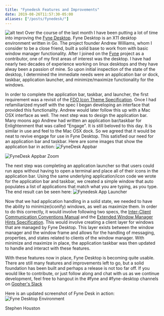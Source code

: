 ```yaml
---
title: "Fynedesk Features and Improvements"
date: 2019-08-26T11:57:30-05:00
aliases: ["/posts/fynedesk/"]
---
```



![alt text](/images/fyne.png "Fynedesk") Over the course of the last month I have been putting a lot of time into improving the [Fyne Desktop](https://github.com/fyne.io/desktop).  Fyne Desktop is an X11 desktop environment written in Go.  The project founder Andrew Williams, whom I consider to be a close friend, built a solid base to work from with basic window manager functionality.  After I joined on the [Fyne](http://www.fyne.io) project as a contributor, one of my first areas of interest was the desktop.  I have had nearly two decades of experience working on linux desktops and they have alway been a passion of mine.  So upon initial inspection of the state of the desktop, I determined the immediate needs were an application bar or dock, taskbar, application launcher, and minimize/maximize functionality for the windows.

In order to complete the application bar, taskbar, and launcher, the first requirement was a revisit of the [FDO Icon Theme Specification](https://standards.freedesktop.org/icon-theme-spec/icon-theme-spec-latest.html).  Once I had refamiliarized myself with the spec I began developing an interface that provided this functionality.  Andrew would later follow this up with a Mac OSX interface as well.  The next step was to design the application bar.  Many moons ago Andrew had written an application bar/taskbar for Enlightenment that was called "Engage".  It is still beloved to this day.  It is similar in use and feel to the Mac OSX dock.  So we agreed that it would be neat to revive engage for use in Fyne Desktop.  This satisfied our need for an application bar and taskbar.  Here are some images that show the application bar in action:
![FyneDesk Appbar](/images/fynedesk_appbar.png)

![FyneDesk Appbar Zoom](/images/fynedesk_appbar_zoom.png)

The next step was completing an application launcher so that users could run apps without having to open a terminal and place all of their icons in the application bar.  Using the same underlying application/icon code we wrote for the application bar and taskbar, we created a simple window that auto populates a list of applications that match what you are typing, as you type.  The end result can be seen here:
![Fynedesk App Launcher](/images/fynedesk_applauncher.png)

Now that we had application handling in a solid state, we needed to have the ability to minimize(iconify) windows, as well as maximize them.  In order to do this correctly, it would involve following two specs, the [Inter-Client Communication Conventions Manual](https://tronche.com/gui/x/icccm/) and the [Extended Window Manager Hints Specification](https://specifications.freedesktop.org/wm-spec/wm-spec-latest.html#idm140200472615568).  This would involve creating a client layer for windows that are managed by Fyne Desktop.  This layer exists between the window manager and the window frame and allows for the handling of messaging, properties, and states related to clients of the window manager.  With minimize and maximize in place, the application taskbar was then updated to handle and interact with these features.

With these features now in place, Fyne Desktop is becoming quite usable.  There are still many features and improvements left to go, but a solid foundation has been built and perhaps a release is not too far off.  If you would like to contribute, or just follow along and chat with us as we continue development, feel free to hangout in the #fyne and #fyne-desktop channels on [Gopher's Slack](https://gophers.slack.com)

Here is an updated screenshot of Fyne Desk in action:
![Fyne Desktop Environment](/images/fynedesk_updated.png)

Stephen Houston
